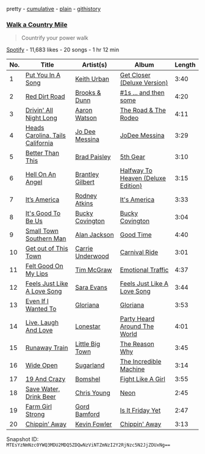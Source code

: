 pretty - [cumulative](/playlists/cumulative/4p3lupatTubTWpTgCZjgpk.md) - [plain](/playlists/plain/4p3lupatTubTWpTgCZjgpk) - [githistory](https://github.githistory.xyz/mackorone/spotify-playlist-archive/blob/main/playlists/plain/4p3lupatTubTWpTgCZjgpk)

### [Walk a Country Mile](https://open.spotify.com/playlist/4p3lupatTubTWpTgCZjgpk)

> Countrify your power walk

[Spotify](https://open.spotify.com/user/spotify) - 11,683 likes - 20 songs - 1 hr 12 min

| No. | Title | Artist(s) | Album | Length |
|---|---|---|---|---|
| 1 | [Put You In A Song](https://open.spotify.com/track/7bkgRHkiyRO1vWzG1hTicD) | [Keith Urban](https://open.spotify.com/artist/0u2FHSq3ln94y5Q57xazwf) | [Get Closer \(Deluxe Version\)](https://open.spotify.com/album/62MetN2sHDnc8vVth9iInk) | 3:40 |
| 2 | [Red Dirt Road](https://open.spotify.com/track/5QHElgktygMkgRdpPhXfn2) | [Brooks & Dunn](https://open.spotify.com/artist/0XKOBt59crntr7HQXXO8Yz) | [\#1s ..\. and then some](https://open.spotify.com/album/1ZXM9jY3Bsg12KXgwftBrO) | 4:20 |
| 3 | [Drivin' All Night Long](https://open.spotify.com/track/2w8SmYGuH3p11jRzFSBKwX) | [Aaron Watson](https://open.spotify.com/artist/5BKzvAPtNXnt0LwzGvKOH3) | [The Road & The Rodeo](https://open.spotify.com/album/0EORyKQyu2LBsTeE5YWWm4) | 4:11 |
| 4 | [Heads Carolina, Tails California](https://open.spotify.com/track/6Lmx6bz3PGYuNSjKMnYBOa) | [Jo Dee Messina](https://open.spotify.com/artist/3ltFy7g6KKQPPttsdOMlq3) | [JoDee Messina](https://open.spotify.com/album/2Jsqpx8EeRWIjBFhCX4hvn) | 3:29 |
| 5 | [Better Than This](https://open.spotify.com/track/6mozEH9SS4JLyRTDORiLUr) | [Brad Paisley](https://open.spotify.com/artist/13YmWQJFwgZrd4bf5IjMY4) | [5th Gear](https://open.spotify.com/album/1c8zJKfHvZ5PhkVaRXQLP0) | 3:10 |
| 6 | [Hell On An Angel](https://open.spotify.com/track/1fJFIngJHiI3upOXCb1hkJ) | [Brantley Gilbert](https://open.spotify.com/artist/5q8HGNo0BjLWaTAhRtbwxa) | [Halfway To Heaven \(Deluxe Edition\)](https://open.spotify.com/album/3yWeEEaC5xs7FgzwRgjm1p) | 3:15 |
| 7 | [It’s America](https://open.spotify.com/track/6QbcLktLNe7eYqh8TjZeCd) | [Rodney Atkins](https://open.spotify.com/artist/2qgvmDsc4jrqbAbjq1HGM2) | [It's America](https://open.spotify.com/album/1bWrDfZLiqzpac2iNiFAJH) | 3:33 |
| 8 | [It's Good To Be Us](https://open.spotify.com/track/4KSMTveT6aZoNx4QmHfGH2) | [Bucky Covington](https://open.spotify.com/artist/5sVu3ObJTpiln7yRQkMuje) | [Bucky Covington](https://open.spotify.com/album/2UQ6GiSsunAyt11Ostxuxp) | 3:04 |
| 9 | [Small Town Southern Man](https://open.spotify.com/track/5ExWY6ojo1Qm3rC7iaEqx2) | [Alan Jackson](https://open.spotify.com/artist/4mxWe1mtYIYfP040G38yvS) | [Good Time](https://open.spotify.com/album/3HfbZ0TmLbCesnG7tjf6Lh) | 4:40 |
| 10 | [Get out of This Town](https://open.spotify.com/track/6VqoUerJPCeYKHVdi8fKhm) | [Carrie Underwood](https://open.spotify.com/artist/4xFUf1FHVy696Q1JQZMTRj) | [Carnival Ride](https://open.spotify.com/album/5HwzpaqYOZABPnmvl5JYFX) | 3:01 |
| 11 | [Felt Good On My Lips](https://open.spotify.com/track/3p2t2vHkFMzEiukDhrVYge) | [Tim McGraw](https://open.spotify.com/artist/6roFdX1y5BYSbp60OTJWMd) | [Emotional Traffic](https://open.spotify.com/album/3ZKmafKEPZ9cgFAbQ8MewV) | 4:37 |
| 12 | [Feels Just Like A Love Song](https://open.spotify.com/track/5lFaMIQrSRuvQzkyLrJKGb) | [Sara Evans](https://open.spotify.com/artist/7qvsLYsYP0MHD7jkdv6DAG) | [Feels Just Like A Love Song](https://open.spotify.com/album/7iiDEkFgDNmHTdSlvrk8Bv) | 3:44 |
| 13 | [Even If I Wanted To](https://open.spotify.com/track/0aXjA0qWPOfqXf25j4xWUj) | [Gloriana](https://open.spotify.com/artist/5RjqSn7vYk8Qb9GeLWRRhB) | [Gloriana](https://open.spotify.com/album/7w3J2n6LKPYlWd60yUxq7j) | 3:53 |
| 14 | [Live, Laugh And Love](https://open.spotify.com/track/4zm0IZB8DdPssTGbT4K2z9) | [Lonestar](https://open.spotify.com/artist/3qbnxnvUqR14MJ9g8QwZJK) | [Party Heard Around The World](https://open.spotify.com/album/6TZsVZ5N3qSPTdompEEpSb) | 4:01 |
| 15 | [Runaway Train](https://open.spotify.com/track/5yGtCDPTgw6fsfTeNNM3uz) | [Little Big Town](https://open.spotify.com/artist/3CygdxquGHurS7f9LjNLkv) | [The Reason Why](https://open.spotify.com/album/2o5oFGiGkykZs6qU6274Af) | 3:45 |
| 16 | [Wide Open](https://open.spotify.com/track/2il0aFtPgPpb8Hdn1rbnuY) | [Sugarland](https://open.spotify.com/artist/0hYxQe3AK5jBPCr5MumLHD) | [The Incredible Machine](https://open.spotify.com/album/6tRJWFLsUW4HuiXHlOSnwf) | 3:14 |
| 17 | [19 And Crazy](https://open.spotify.com/track/71eFFCN2zUx1Bdr2I6gj8A) | [Bomshel](https://open.spotify.com/artist/5fGGgk4LAwtPnDnRSqJd5o) | [Fight Like A Girl](https://open.spotify.com/album/53jSmLZQOJSjIGSRyitb7l) | 3:55 |
| 18 | [Save Water, Drink Beer](https://open.spotify.com/track/1mvl4McrgpDUwusRRrn7UU) | [Chris Young](https://open.spotify.com/artist/4BYxqVkZyFjtik7crYLg5Q) | [Neon](https://open.spotify.com/album/4yYep1aU3lXRaONTWu2X23) | 2:45 |
| 19 | [Farm Girl Strong](https://open.spotify.com/track/1ZFM6oqWIW8X0ZuoaEZaFr) | [Gord Bamford](https://open.spotify.com/artist/1w9VjfHGE5qPLJQy3dKups) | [Is It Friday Yet](https://open.spotify.com/album/07YlR4zRQAY2uEsyxkZeS3) | 2:47 |
| 20 | [Chippin’ Away](https://open.spotify.com/track/3cOo2dnfFP6slPZhYwrDhR) | [Kevin Fowler](https://open.spotify.com/artist/6NKQIkHTjxD5Ovj6znGV1n) | [Chippin' Away](https://open.spotify.com/album/62Ft6VB3vZOyEa2CyCx8Iq) | 3:13 |

Snapshot ID: `MTEsYzNmNzc0YWQ3MDU2MDQ5ZDQwNzViNTZmNzI2Y2RjNzc5N2JjZDUxNg==`
